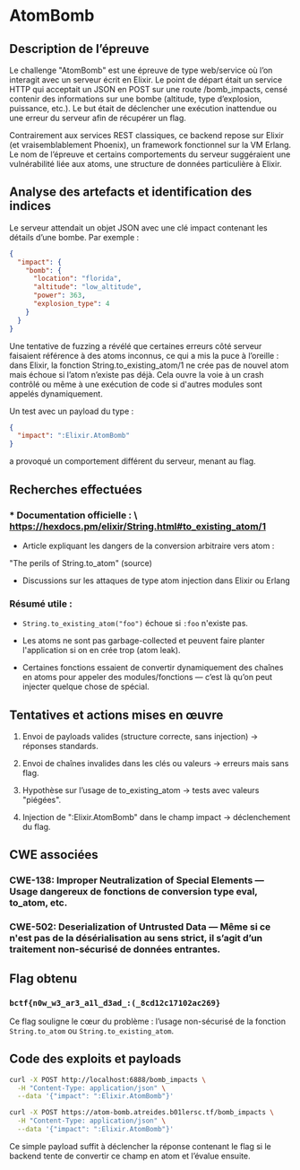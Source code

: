 # AtomBomb

## Description de l’épreuve

Le challenge "AtomBomb" est une épreuve de type web/service où l’on interagit avec un serveur écrit en Elixir. Le point de départ était un service HTTP qui acceptait un JSON en POST sur une route /bomb_impacts, censé contenir des informations sur une bombe (altitude, type d’explosion, puissance, etc.). Le but était de déclencher une exécution inattendue ou une erreur du serveur afin de récupérer un flag.

Contrairement aux services REST classiques, ce backend repose sur Elixir (et vraisemblablement Phoenix), un framework fonctionnel sur la VM Erlang. Le nom de l’épreuve et certains comportements du serveur suggéraient une vulnérabilité liée aux atoms, une structure de données particulière à Elixir.

## Analyse des artefacts et identification des indices

Le serveur attendait un objet JSON avec une clé impact contenant les détails d’une bombe. Par exemple :
```json
{
  "impact": {
    "bomb": {
      "location": "florida",
      "altitude": "low_altitude",
      "power": 363,
      "explosion_type": 4
    }
  }
}
```
Une tentative de fuzzing a révélé que certaines erreurs côté serveur faisaient référence à des atoms inconnus, ce qui a mis la puce à l’oreille : dans Elixir, la fonction String.to_existing_atom/1 ne crée pas de nouvel atom mais échoue si l’atom n’existe pas déjà. Cela ouvre la voie à un crash contrôlé ou même à une exécution de code si d'autres modules sont appelés dynamiquement.

Un test avec un payload du type :
```json
{
  "impact": ":Elixir.AtomBomb"
}
```
a provoqué un comportement différent du serveur, menant au flag.

## Recherches effectuées

### * Documentation officielle : \ https://hexdocs.pm/elixir/String.html#to_existing_atom/1

* Article expliquant les dangers de la conversion arbitraire vers atom :

"The perils of String.to_atom" (source)

* Discussions sur les attaques de type atom injection dans Elixir ou Erlang

### Résumé utile :

* ``String.to_existing_atom("foo")`` échoue si ``:foo`` n'existe pas.

* Les atoms ne sont pas garbage-collected et peuvent faire planter l'application si on en crée trop (atom leak).

* Certaines fonctions essaient de convertir dynamiquement des chaînes en atoms pour appeler des modules/fonctions — c’est là qu’on peut injecter quelque chose de spécial.

## Tentatives et actions mises en œuvre

1. Envoi de payloads valides (structure correcte, sans injection) → réponses standards.

2. Envoi de chaînes invalides dans les clés ou valeurs → erreurs mais sans flag.

3. Hypothèse sur l’usage de to_existing_atom → tests avec valeurs "piégées".

4. Injection de ":Elixir.AtomBomb" dans le champ impact → déclenchement du flag.

## CWE associées

###  CWE-138: Improper Neutralization of Special Elements — Usage dangereux de fonctions de conversion type eval, to_atom, etc.

###  CWE-502: Deserialization of Untrusted Data — Même si ce n'est pas de la désérialisation au sens strict, il s’agit d’un traitement non-sécurisé de données entrantes.

## Flag obtenu

### ``bctf{n0w_w3_ar3_a1l_d3ad_:(_8cd12c17102ac269}``

Ce flag souligne le cœur du problème : l’usage non-sécurisé de la fonction ``String.to_atom`` ou ``String.to_existing_atom``.

## Code des exploits et payloads

```sh
curl -X POST http://localhost:6888/bomb_impacts \
  -H "Content-Type: application/json" \
  --data '{"impact": ":Elixir.AtomBomb"}'
```
```sh
curl -X POST https://atom-bomb.atreides.b01lersc.tf/bomb_impacts \
  -H "Content-Type: application/json" \
  --data '{"impact": ":Elixir.AtomBomb"}'
```

Ce simple payload suffit à déclencher la réponse contenant le flag si le backend tente de convertir ce champ en atom et l’évalue ensuite.

